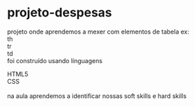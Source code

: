 # projeto-despesas
projeto onde aprendemos a mexer com elementos de tabela
ex:
<br>
th <br>
tr <br>
td <br>
 foi construído usando línguagens <br>

 HTML5 <br>
 CSS <br>
 <br>
 na aula aprendemos a identificar nossas soft skills e hard skills